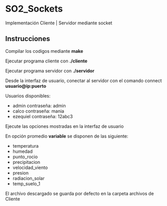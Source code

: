 # SO2_Sockets
Implementación Cliente | Servidor mediante socket

## Instrucciones

Compilar los codigos mediante **make**

Ejecutar programa cliente con <b>./cliente</b>

Ejecutar programa servidor con <b>./servidor</b>

Desde la interfaz de usuario, conectar al servidor con el comando connect **usuario@ip:puerto**

Usuarios disponibles: 
* admin  contraseña: admin
* calco  contraseña: mania
* ezequiel contraseña: 12abc3

Ejecute las opciones mostradas en la interfaz de usuario

En opción promedio **variable**  se disponen de las siguiente:
* temperatura
* humedad
* punto_rocio
* precipitacion
* velocidad_viento
* presion
* radiacion_solar
* temp_suelo_1

El archivo descargado se guarda por defecto en la carpeta archivos de Cliente
